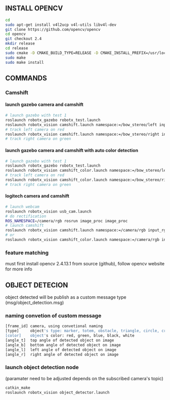 INSTALL OPENCV
--------------
```bash
cd
sudo apt-get install v4l2ucp v4l-utils libv4l-dev
git clone https://github.com/opencv/opencv
cd opencv
git checkout 2.4
mkdir release
cd release
sudo cmake -D CMAKE_BUILD_TYPE=RELEASE -D CMAKE_INSTALL_PREFIX=/usr/local ..
sudo make
sudo make install
```

COMMANDS
--------

### Camshift ###
#### launch gazebo camera and camshift ####
```bash
# launch gazebo with test 1
roslaunch robotx_gazebo robotx_test.launch
roslaunch robotx_vision camshift.launch namespace:=/bow_stereo/left input_rgb_image:=image_raw
# track left camera on red
roslaunch robotx_vision camshift.launch namespace:=/bow_stereo/right input_rgb_image:=image_raw
# track right camera on green
```
#### launch gazebo camera and camshift with auto color detection ####
```bash
# launch gazebo with test 1
roslaunch robotx_gazebo robotx_test.launch
roslaunch robotx_vision camshift_color.launch namespace:=/bow_stereo/left input_rgb_image:=image_raw color_under_detect:=red
# track left camera on red
roslaunch robotx_vision camshift_color.launch namespace:=/bow_stereo/right input_rgb_image:=image_raw color_under_detect:=green
# track right camera on green
```

#### logitech camera and camshift ####
```bash
# launch webcam
roslaunch robotx_vision usb_cam.launch
# do rectification
ROS_NAMESPACE=/camera/rgb rosrun image_proc image_proc
# launch camshift
roslaunch robotx_vision camshift.launch namespace:=/camera/rgb input_rgb_image:=image_rect_color
# or 
roslaunch robotx_vision camshift_color.launch namespace:=/camera/rgb input_rgb_image:=image_rect_color color_under_detect:=red
```

### feature matching ###
must first install opencv 2.4.13.1 from source (github),
follow opencv website for more info

OBJECT DETECION
--------
object detected will be publish as a custom message type (msg/object_detection.msg)
### naming convetion of custom message ###
```bash
[frame_id] camera, using convetional naming
[type]     object's type: marker, totem, obstacle, triangle, circle, cruciform
[color]    object's color: red, green, blue, black, white
[angle_t]  top angle of detected object on image
[angle_b]  bottom angle of detected object on image
[angle_l]  left angle of detected object on image
[angle_r]  right angle of detected object on image
```
### launch object detection node ###
(paramater need to be adjusted depends on the subscribed camera's topic)
```bash
catkin_make
roslaunch robotx_vision object_detector.launch
``` 
